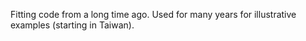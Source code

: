 Fitting code from a long time ago. Used for many years for illustrative examples (starting in Taiwan).
